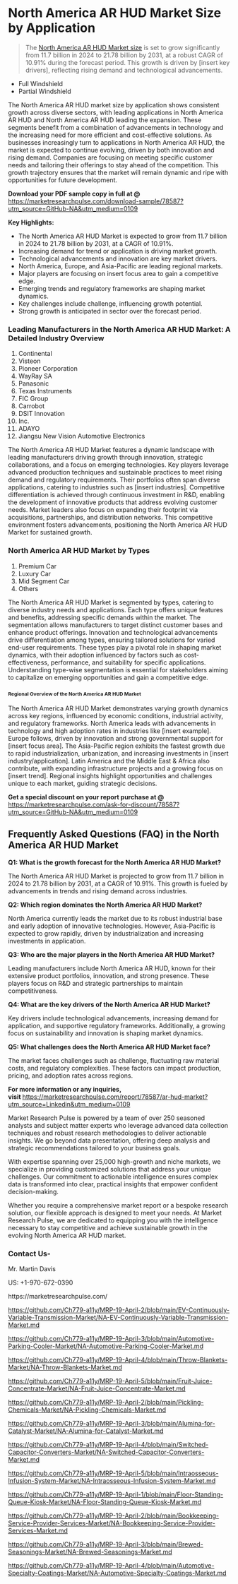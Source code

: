 <h1>North America AR HUD Market&nbsp;Size by Application</h1><blockquote><p>The <a href="https://marketresearchpulse.com/download-sample/78587?utm_source=GitHub-NA&amp;utm_medium=0109">North America AR HUD Market size</a> is set to grow significantly from 11.7 billion in 2024 to 21.78 billion by 2031, at a robust CAGR of 10.91% during the forecast period. This growth is driven by [insert key drivers], reflecting rising demand and technological advancements.</p></blockquote><ul><li>Full Windshield<li> Partial Windshield</li></ul><p>The North America AR HUD market size by application shows consistent growth across diverse sectors, with leading applications in North America AR HUD and North America AR HUD leading the expansion. These segments benefit from a combination of advancements in technology and the increasing need for more efficient and cost-effective solutions. As businesses increasingly turn to applications in North America AR HUD, the market is expected to continue evolving, driven by both innovation and rising demand. Companies are focusing on meeting specific customer needs and tailoring their offerings to stay ahead of the competition. This growth trajectory ensures that the market will remain dynamic and ripe with opportunities for future development.</p><p><strong>Download your PDF sample copy in full at @ </strong><a href="https://marketresearchpulse.com/download-sample/78587?utm_source=GitHub-NA&amp;utm_medium=0109">https://marketresearchpulse.com/download-sample/78587?utm_source=GitHub-NA&amp;utm_medium=0109</a></p><p><strong>Key Highlights: </strong></p><ul><li>The North America AR HUD Market is expected to grow from 11.7 billion in 2024 to 21.78 billion by 2031, at a CAGR of 10.91%.</li><li>Increasing demand for trend or application is driving market growth.</li><li>Technological advancements and innovation are key market drivers.</li><li>North America, Europe, and Asia-Pacific are leading regional markets.</li><li>Major players are focusing on insert focus area to gain a competitive edge.</li><li>Emerging trends and regulatory frameworks are shaping market dynamics.</li><li>Key challenges include challenge, influencing growth potential.</li><li>Strong growth is anticipated in sector over the forecast period.</li></ul><h3>Leading Manufacturers in the North America AR HUD Market: A Detailed Industry Overview</h3><ol><li>Continental</li><li>Visteon</li><li>Pioneer Corporation</li><li>WayRay SA</li><li>Panasonic</li><li>Texas Instruments</li><li>FIC Group</li><li>Carrobot</li><li>DSIT Innovation</li><li>Inc.</li><li>ADAYO</li><li>Jiangsu New Vision Automotive Electronics</li></ol><div class="flex max-w-full flex-col flex-grow"><div class="min-h-8 text-message flex w-full flex-col items-end gap-2 whitespace-normal break-words [.text-message+&amp;]:mt-5" dir="auto" data-message-author-role="assistant" data-message-id="fd8432e4-4910-450d-b182-61b7bfb0a01f" data-message-model-slug="gpt-4o"><div class="flex w-full flex-col gap-1 empty:hidden first:pt-[3px]"><div class="markdown prose w-full break-words dark:prose-invert light"><p>The North America AR HUD Market features a dynamic landscape with leading manufacturers driving growth through innovation, strategic collaborations, and a focus on emerging technologies. Key players leverage advanced production techniques and sustainable practices to meet rising demand and regulatory requirements. Their portfolios often span diverse applications, catering to industries such as [insert industries]. Competitive differentiation is achieved through continuous investment in R&amp;D, enabling the development of innovative products that address evolving customer needs. Market leaders also focus on expanding their footprint via acquisitions, partnerships, and distribution networks. This competitive environment fosters advancements, positioning the North America AR HUD Market for sustained growth.</p></div></div></div></div><h3>North America AR HUD Market by Types</h3><ol><li>Premium Car<li> Luxury Car<li> Mid Segment Car<li> Others</li></ol><div class="flex max-w-full flex-col flex-grow"><div class="min-h-8 text-message flex w-full flex-col items-end gap-2 whitespace-normal break-words [.text-message+&amp;]:mt-5" dir="auto" data-message-author-role="assistant" data-message-id="084470be-0bb7-4664-bddf-5156b4f41249" data-message-model-slug="gpt-4o-mini"><div class="flex w-full flex-col gap-1 empty:hidden first:pt-[3px]"><div class="markdown prose w-full break-words dark:prose-invert light"><p>The North America AR HUD Market is segmented by types, catering to diverse industry needs and applications. Each type offers unique features and benefits, addressing specific demands within the market. The segmentation allows manufacturers to target distinct customer bases and enhance product offerings. Innovation and technological advancements drive differentiation among types, ensuring tailored solutions for varied end-user requirements. These types play a pivotal role in shaping market dynamics, with their adoption influenced by factors such as cost-effectiveness, performance, and suitability for specific applications. Understanding type-wise segmentation is essential for stakeholders aiming to capitalize on emerging opportunities and gain a competitive edge.</p></div></div></div></div><h3><span style="font-size: 11px;">Regional Overview of the North America AR HUD Market</span></h3><div class="flex max-w-full flex-col flex-grow"><div class="min-h-8 text-message flex w-full flex-col items-end gap-2 whitespace-normal break-words [.text-message+&amp;]:mt-5" dir="auto" data-message-author-role="assistant" data-message-id="e9038762-ce64-4e30-91c9-9bd413514231" data-message-model-slug="gpt-4o-mini"><div class="flex w-full flex-col gap-1 empty:hidden first:pt-[3px]"><div class="markdown prose w-full break-words dark:prose-invert light"><p>The North America AR HUD Market demonstrates varying growth dynamics across key regions, influenced by economic conditions, industrial activity, and regulatory frameworks. North America leads with advancements in technology and high adoption rates in industries like [insert example]. Europe follows, driven by innovation and strong governmental support for [insert focus area]. The Asia-Pacific region exhibits the fastest growth due to rapid industrialization, urbanization, and increasing investments in [insert industry/application]. Latin America and the Middle East &amp; Africa also contribute, with expanding infrastructure projects and a growing focus on [insert trend]. Regional insights highlight opportunities and challenges unique to each market, guiding strategic decisions.</p></div></div></div></div><p><strong>Get a special discount on your report purchase at @ </strong><a href="https://marketresearchpulse.com/ask-for-discount/78587?utm_source=GitHub-NA&amp;utm_medium=0109">https://marketresearchpulse.com/ask-for-discount/78587?utm_source=GitHub-NA&amp;utm_medium=0109</a></p><h2>Frequently Asked Questions (FAQ) in the North America AR HUD Market</h2><p><strong>Q1: What is the growth forecast for the North America AR HUD Market?</strong></p><p>The North America AR HUD Market is projected to grow from 11.7 billion in 2024 to 21.78 billion by 2031, at a CAGR of 10.91%. This growth is fueled by advancements in trends and rising demand across industries.</p><p><strong>Q2: Which region dominates the North America AR HUD Market?</strong></p><p>North America currently leads the market due to its robust industrial base and early adoption of innovative technologies. However, Asia-Pacific is expected to grow rapidly, driven by industrialization and increasing investments in application.</p><p><strong>Q3: Who are the major players in the North America AR HUD Market?</strong></p><p>Leading manufacturers include North America AR HUD, known for their extensive product portfolios, innovation, and strong presence. These players focus on R&amp;D and strategic partnerships to maintain competitiveness.</p><p><strong>Q4: What are the key drivers of the North America AR HUD Market?</strong></p><p>Key drivers include technological advancements, increasing demand for application, and supportive regulatory frameworks. Additionally, a growing focus on sustainability and innovation is shaping market dynamics.</p><p><strong>Q5: What challenges does the North America AR HUD Market face?</strong></p><p>The market faces challenges such as challenge, fluctuating raw material costs, and regulatory complexities. These factors can impact production, pricing, and adoption rates across regions.</p><p><strong>For more information or any inquiries, visit&nbsp;</strong><a href="https://marketresearchpulse.com/report/78587/ar-hud-market?utm_source=Linkedin&utm_medium=0109">https://marketresearchpulse.com/report/78587/ar-hud-market?utm_source=Linkedin&utm_medium=0109</a></p><p>Market Research Pulse is powered by a team of over 250 seasoned analysts and subject matter experts who leverage advanced data collection techniques and robust research methodologies to deliver actionable insights. We go beyond data presentation, offering deep analysis and strategic recommendations tailored to your business goals.</p><p>With expertise spanning over 25,000 high-growth and niche markets, we specialize in providing customized solutions that address your unique challenges. Our commitment to actionable intelligence ensures complex data is transformed into clear, practical insights that empower confident decision-making.</p><p>Whether you require a comprehensive market report or a bespoke research solution, our flexible approach is designed to meet your needs. At Market Research Pulse, we are dedicated to equipping you with the intelligence necessary to stay competitive and achieve sustainable growth in the evolving North America AR HUD market.</p><h3><strong>Contact Us-</strong></h3><p>Mr. Martin Davis</p><p>US: +1-970-672-0390</p><p>https://marketresearchpulse.com/</p><p><a href="https://github.com/Ch779-a11y/MRP-19-April-2/blob/main/EV-Continuously-Variable-Transmission-Market/NA-EV-Continuously-Variable-Transmission-Market.md">https://github.com/Ch779-a11y/MRP-19-April-2/blob/main/EV-Continuously-Variable-Transmission-Market/NA-EV-Continuously-Variable-Transmission-Market.md</a></p><p><a href="https://github.com/Ch779-a11y/MRP-19-April-3/blob/main/Automotive-Parking-Cooler-Market/NA-Automotive-Parking-Cooler-Market.md">https://github.com/Ch779-a11y/MRP-19-April-3/blob/main/Automotive-Parking-Cooler-Market/NA-Automotive-Parking-Cooler-Market.md</a></p><p><a href="https://github.com/Ch779-a11y/MRP-19-April-4/blob/main/Throw-Blankets-Market/NA-Throw-Blankets-Market.md">https://github.com/Ch779-a11y/MRP-19-April-4/blob/main/Throw-Blankets-Market/NA-Throw-Blankets-Market.md</a></p><p><a href="https://github.com/Ch779-a11y/MRP-19-April-5/blob/main/Fruit-Juice-Concentrate-Market/NA-Fruit-Juice-Concentrate-Market.md">https://github.com/Ch779-a11y/MRP-19-April-5/blob/main/Fruit-Juice-Concentrate-Market/NA-Fruit-Juice-Concentrate-Market.md</a></p><p><a href="https://github.com/Ch779-a11y/MRP-19-April-2/blob/main/Pickling-Chemicals-Market/NA-Pickling-Chemicals-Market.md">https://github.com/Ch779-a11y/MRP-19-April-2/blob/main/Pickling-Chemicals-Market/NA-Pickling-Chemicals-Market.md</a></p><p><a href="https://github.com/Ch779-a11y/MRP-19-April-3/blob/main/Alumina-for-Catalyst-Market/NA-Alumina-for-Catalyst-Market.md">https://github.com/Ch779-a11y/MRP-19-April-3/blob/main/Alumina-for-Catalyst-Market/NA-Alumina-for-Catalyst-Market.md</a></p><p><a href="https://github.com/Ch779-a11y/MRP-19-April-4/blob/main/Switched-Capacitor-Converters-Market/NA-Switched-Capacitor-Converters-Market.md">https://github.com/Ch779-a11y/MRP-19-April-4/blob/main/Switched-Capacitor-Converters-Market/NA-Switched-Capacitor-Converters-Market.md</a></p><p><a href="https://github.com/Ch779-a11y/MRP-19-April-5/blob/main/Intraosseous-Infusion-System-Market/NA-Intraosseous-Infusion-System-Market.md">https://github.com/Ch779-a11y/MRP-19-April-5/blob/main/Intraosseous-Infusion-System-Market/NA-Intraosseous-Infusion-System-Market.md</a></p><p><a href="https://github.com/Ch779-a11y/MRP-19-April-1/blob/main/Floor-Standing-Queue-Kiosk-Market/NA-Floor-Standing-Queue-Kiosk-Market.md">https://github.com/Ch779-a11y/MRP-19-April-1/blob/main/Floor-Standing-Queue-Kiosk-Market/NA-Floor-Standing-Queue-Kiosk-Market.md</a></p><p><a href="https://github.com/Ch779-a11y/MRP-19-April-2/blob/main/Bookkeeping-Service-Provider-Services-Market/NA-Bookkeeping-Service-Provider-Services-Market.md">https://github.com/Ch779-a11y/MRP-19-April-2/blob/main/Bookkeeping-Service-Provider-Services-Market/NA-Bookkeeping-Service-Provider-Services-Market.md</a></p><p><a href="https://github.com/Ch779-a11y/MRP-19-April-3/blob/main/Brewed-Seasonings-Market/NA-Brewed-Seasonings-Market.md">https://github.com/Ch779-a11y/MRP-19-April-3/blob/main/Brewed-Seasonings-Market/NA-Brewed-Seasonings-Market.md</a></p><p><a href="https://github.com/Ch779-a11y/MRP-19-April-4/blob/main/Automotive-Specialty-Coatings-Market/NA-Automotive-Specialty-Coatings-Market.md">https://github.com/Ch779-a11y/MRP-19-April-4/blob/main/Automotive-Specialty-Coatings-Market/NA-Automotive-Specialty-Coatings-Market.md</a></p>
